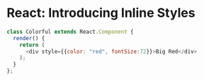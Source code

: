 # React: Introducing Inline Styles
```javascript
class Colorful extends React.Component {
  render() {
    return (
      <div style={{color: "red", fontSize:72}}>Big Red</div>
    );
  }
};
